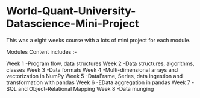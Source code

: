 # World-Quant-University-Datascience-Mini-Project

This was a eight weeks course with a lots of mini project for each module. 

Modules Content includes :- 

Week 1 -Program flow, data structures
Week 2 -Data structures, algorithms, classes
Week 3 -Data formats
Week 4 -Multi-dimensional arrays and vectorization in NumPy
Week 5 -DataFrame, Series, data ingestion and transformation with pandas
Week 6 -EData aggregation in pandas
Week 7 -SQL and Object-Relational Mapping
Week 8 -Data munging
